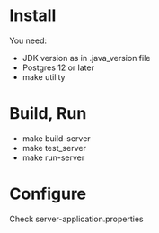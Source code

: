 # Install
You need:
- JDK version as in .java_version file
- Postgres 12 or later
- make utility

# Build, Run
- make build-server
- make test_server
- make run-server

# Configure
Check server-application.properties
